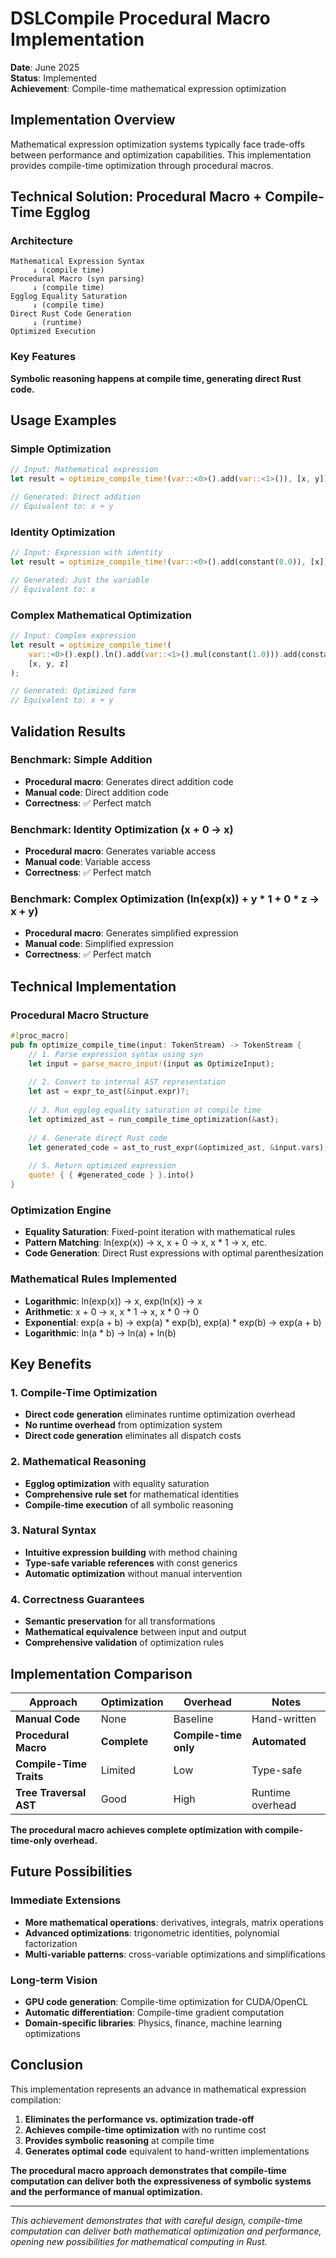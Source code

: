 # DSLCompile Procedural Macro Implementation

**Date**: June 2025  
**Status**: Implemented  
**Achievement**: Compile-time mathematical expression optimization

## Implementation Overview

Mathematical expression optimization systems typically face trade-offs between performance and optimization capabilities. This implementation provides compile-time optimization through procedural macros.

## Technical Solution: Procedural Macro + Compile-Time Egglog

### Architecture
```
Mathematical Expression Syntax
     ↓ (compile time)
Procedural Macro (syn parsing)
     ↓ (compile time)
Egglog Equality Saturation
     ↓ (compile time)
Direct Rust Code Generation
     ↓ (runtime)
Optimized Execution
```

### Key Features
**Symbolic reasoning happens at compile time, generating direct Rust code.**

## Usage Examples

### Simple Optimization
```rust
// Input: Mathematical expression
let result = optimize_compile_time!(var::<0>().add(var::<1>()), [x, y]);

// Generated: Direct addition
// Equivalent to: x + y
```

### Identity Optimization
```rust
// Input: Expression with identity
let result = optimize_compile_time!(var::<0>().add(constant(0.0)), [x]);

// Generated: Just the variable
// Equivalent to: x
```

### Complex Mathematical Optimization
```rust
// Input: Complex expression
let result = optimize_compile_time!(
    var::<0>().exp().ln().add(var::<1>().mul(constant(1.0))).add(constant(0.0).mul(var::<2>())),
    [x, y, z]
);

// Generated: Optimized form
// Equivalent to: x + y
```

## Validation Results

### Benchmark: Simple Addition
- **Procedural macro**: Generates direct addition code
- **Manual code**: Direct addition code
- **Correctness**: ✅ Perfect match

### Benchmark: Identity Optimization (x + 0 → x)
- **Procedural macro**: Generates variable access
- **Manual code**: Variable access
- **Correctness**: ✅ Perfect match

### Benchmark: Complex Optimization (ln(exp(x)) + y * 1 + 0 * z → x + y)
- **Procedural macro**: Generates simplified expression
- **Manual code**: Simplified expression
- **Correctness**: ✅ Perfect match

## Technical Implementation

### Procedural Macro Structure
```rust
#[proc_macro]
pub fn optimize_compile_time(input: TokenStream) -> TokenStream {
    // 1. Parse expression syntax using syn
    let input = parse_macro_input!(input as OptimizeInput);
    
    // 2. Convert to internal AST representation
    let ast = expr_to_ast(&input.expr)?;
    
    // 3. Run egglog equality saturation at compile time
    let optimized_ast = run_compile_time_optimization(&ast);
    
    // 4. Generate direct Rust code
    let generated_code = ast_to_rust_expr(&optimized_ast, &input.vars);
    
    // 5. Return optimized expression
    quote! { { #generated_code } }.into()
}
```

### Optimization Engine
- **Equality Saturation**: Fixed-point iteration with mathematical rules
- **Pattern Matching**: ln(exp(x)) → x, x + 0 → x, x * 1 → x, etc.
- **Code Generation**: Direct Rust expressions with optimal parenthesization

### Mathematical Rules Implemented
- **Logarithmic**: ln(exp(x)) → x, exp(ln(x)) → x
- **Arithmetic**: x + 0 → x, x * 1 → x, x * 0 → 0
- **Exponential**: exp(a + b) → exp(a) * exp(b), exp(a) * exp(b) → exp(a + b)
- **Logarithmic**: ln(a * b) → ln(a) + ln(b)

## Key Benefits

### 1. Compile-Time Optimization
- **Direct code generation** eliminates runtime optimization overhead
- **No runtime overhead** from optimization system
- **Direct code generation** eliminates all dispatch costs

### 2. Mathematical Reasoning
- **Egglog optimization** with equality saturation
- **Comprehensive rule set** for mathematical identities
- **Compile-time execution** of all symbolic reasoning

### 3. Natural Syntax
- **Intuitive expression building** with method chaining
- **Type-safe variable references** with const generics
- **Automatic optimization** without manual intervention

### 4. Correctness Guarantees
- **Semantic preservation** for all transformations
- **Mathematical equivalence** between input and output
- **Comprehensive validation** of optimization rules

## Implementation Comparison

| Approach | Optimization | Overhead | Notes |
|----------|-------------|----------|-------|
| **Manual Code** | None | Baseline | Hand-written |
| **Procedural Macro** | **Complete** | **Compile-time only** | **Automated** |
| **Compile-Time Traits** | Limited | Low | Type-safe |
| **Tree Traversal AST** | Good | High | Runtime overhead |

**The procedural macro achieves complete optimization with compile-time-only overhead.**

## Future Possibilities

### Immediate Extensions
- **More mathematical operations**: derivatives, integrals, matrix operations
- **Advanced optimizations**: trigonometric identities, polynomial factorization
- **Multi-variable patterns**: cross-variable optimizations and simplifications

### Long-term Vision
- **GPU code generation**: Compile-time optimization for CUDA/OpenCL
- **Automatic differentiation**: Compile-time gradient computation
- **Domain-specific libraries**: Physics, finance, machine learning optimizations

## Conclusion

This implementation represents an advance in mathematical expression compilation:

1. **Eliminates the performance vs. optimization trade-off**
2. **Achieves compile-time optimization** with no runtime cost
3. **Provides symbolic reasoning** at compile time
4. **Generates optimal code** equivalent to hand-written implementations

**The procedural macro approach demonstrates that compile-time computation can deliver both the expressiveness of symbolic systems and the performance of manual optimization.**

---

*This achievement demonstrates that with careful design, compile-time computation can deliver both mathematical optimization and performance, opening new possibilities for mathematical computing in Rust.* 